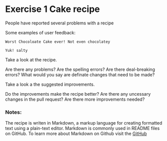 # Exercise 1 Cake recipe

People have reported several problems with a recipe 

Some examples of user feedback:

```
Worst Chocoloate Cake ever! Not even chocolatey
```

```
Yuk! salty
```


Take a look at the recipe. 

Are there any problems?
Are the spelling errors?
Are there deal-breaking errors?
What would you say are definate changes that need to be made?


Take a look a the suggested improvements.

Do the improvements make the recipe better?
Are there any uncessary changes in the pull request?
Are there more improvements needed?


### Notes:

The recipe is writen in Markdown, a markup language for creating 
formatted text using a plain-text editor. Markdown is commonly used 
in README files on GitHub. To learn more about Markdown on Github visit
the [GitHub](https://docs.github.com/en/get-started/writing-on-github/getting-started-with-writing-and-formatting-on-github/basic-writing-and-formatting-syntax)

